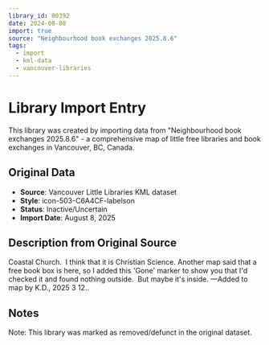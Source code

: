```yaml
---
library_id: 00392
date: 2024-08-08
import: true
source: "Neighbourhood book exchanges 2025.8.6"
tags:
  - import
  - kml-data
  - vancouver-libraries
---
```


# Library Import Entry

This library was created by importing data from "Neighbourhood book exchanges 2025.8.6" - a comprehensive map of little free libraries and book exchanges in Vancouver, BC, Canada.

## Original Data

- **Source**: Vancouver Little Libraries KML dataset
- **Style**: icon-503-C6A4CF-labelson
- **Status**: Inactive/Uncertain
- **Import Date**: August 8, 2025

## Description from Original Source

Coastal Church.  I think that it is Christian Science.
Another map said that a free book box is here, 
so I added this 'Gone' marker to show you that I'd checked it and found nothing outside.  
But maybe it's inside.
—Added to map by K.D., 2025 3 12..



## Notes

Note: This library was marked as removed/defunct in the original dataset.
